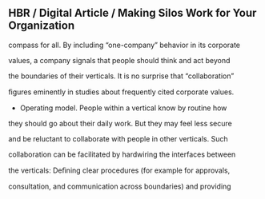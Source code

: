 ## HBR / Digital Article / Making Silos Work for Your Organization

compass for all. By including “one-company” behavior in its corporate

values, a company signals that people should think and act beyond

the boundaries of their verticals. It is no surprise that “collaboration”

ﬁgures eminently in studies about frequently cited corporate values.

- Operating model. People within a vertical know by routine how

they should go about their daily work. But they may feel less secure

and be reluctant to collaborate with people in other verticals. Such

collaboration can be facilitated by hardwiring the interfaces between

the verticals: Deﬁning clear procedures (for example for approvals,

consultation, and communication across boundaries) and providing
